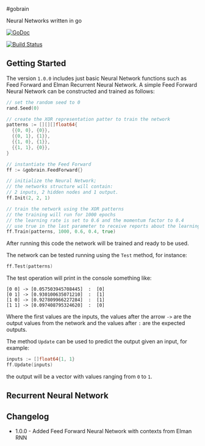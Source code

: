 #gobrain

Neural Networks written in go

[![GoDoc](https://godoc.org/github.com/goml/gobrain?status.svg)](https://godoc.org/github.com/goml/gobrain)

[![Build Status](https://travis-ci.org/goml/gobrain.svg?branch=master)](https://travis-ci.org/goml/gobrain)

## Getting Started
The version `1.0.0` includes just basic Neural Network functions such as Feed Forward and Elman Recurrent Neural Network.
A simple Feed Forward Neural Network can be constructed and trained as follows:

```go
// set the random seed to 0
rand.Seed(0)

// create the XOR representation patter to train the network
patterns := [][][]float64{
  {{0, 0}, {0}},
  {{0, 1}, {1}},
  {{1, 0}, {1}},
  {{1, 1}, {0}},
}

// instantiate the Feed Forward
ff := &gobrain.FeedForward{}

// initialize the Neural Network;
// the networks structure will contain:
// 2 inputs, 2 hidden nodes and 1 output.
ff.Init(2, 2, 1)

// train the network using the XOR patterns
// the training will run for 1000 epochs
// the learning rate is set to 0.6 and the momentum factor to 0.4
// use true in the last parameter to receive reports about the learning error
ff.Train(patterns, 1000, 0.6, 0.4, true)
```

After running this code the network will be trained and ready to be used.

The network can be tested running using the `Test` method, for instance:

```go
ff.Test(patterns)
```

The test operation will print in the console something like:

```
[0 0] -> [0.057503945708445]  :  [0]
[0 1] -> [0.930100635071210]  :  [1]
[1 0] -> [0.927809966227284]  :  [1]
[1 1] -> [0.097408795324620]  :  [0]
```

Where the first values are the inputs, the values after the arrow `->` are the output values from the network and the values after `:` are the expected outputs.

The method `Update` can be used to predict the output given an input, for example:

```go
inputs := []float64{1, 1}
ff.Update(inputs)
```

the output will be a vector with values ranging from `0` to `1`.

## Recurrent Neural Network


## Changelog
* 1.0.0 - Added Feed Forward Neural Network with contexts from Elman RNN

